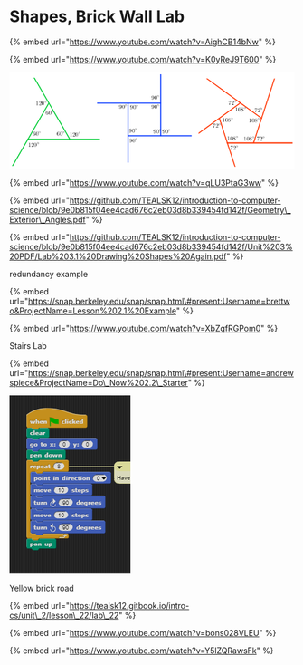 # Shapes, Brick Wall Lab

{% embed url="https://www.youtube.com/watch?v=AighCB14bNw" %}

{% embed url="https://www.youtube.com/watch?v=K0yReJ9T600" %}



![](.gitbook/assets/image%20%2845%29.png)

{% embed url="https://www.youtube.com/watch?v=qLU3PtaG3ww" %}

{% embed url="https://github.com/TEALSK12/introduction-to-computer-science/blob/9e0b815f04ee4cad676c2eb03d8b339454fd142f/Geometry\_Exterior\_Angles.pdf" %}

{% embed url="https://github.com/TEALSK12/introduction-to-computer-science/blob/9e0b815f04ee4cad676c2eb03d8b339454fd142f/Unit%203%20PDF/Lab%203.1%20Drawing%20Shapes%20Again.pdf" %}

redundancy example

{% embed url="https://snap.berkeley.edu/snap/snap.html\#present:Username=brettwo&ProjectName=Lesson%202.1%20Example" %}

{% embed url="https://www.youtube.com/watch?v=XbZqfRGPom0" %}

Stairs Lab

{% embed url="https://snap.berkeley.edu/snap/snap.html\#present:Username=andrewspiece&ProjectName=Do\_Now%202.2\_Starter" %}



![](.gitbook/assets/image%20%284%29.png)

Yellow brick road

{% embed url="https://tealsk12.gitbook.io/intro-cs/unit\_2/lesson\_22/lab\_22" %}

{% embed url="https://www.youtube.com/watch?v=bons028VLEU" %}

{% embed url="https://www.youtube.com/watch?v=Y5lZQRawsFk" %}



